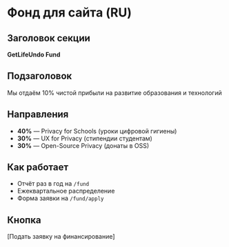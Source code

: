 # Фонд для сайта (RU)

## Заголовок секции
**GetLifeUndo Fund**

## Подзаголовок
Мы отдаём 10% чистой прибыли на развитие образования и технологий

## Направления
- **40%** — Privacy for Schools (уроки цифровой гигиены)
- **30%** — UX for Privacy (стипендии студентам)
- **30%** — Open-Source Privacy (донаты в OSS)

## Как работает
- Отчёт раз в год на `/fund`
- Ежеквартальное распределение
- Форма заявки на `/fund/apply`

## Кнопка
[Подать заявку на финансирование]
